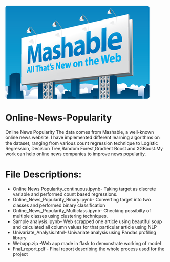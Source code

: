 ![alt text](https://github.com/sahil0094/Online-News-Popularity/blob/master/mashable1.jpg?raw=true)
# Online-News-Popularity
Online News Popularity
The data comes from Mashable, a well-known online news website. 
I have implemented different learning algorithms on the dataset, ranging from various count regression technique to Logistic Regression, Decision Tree,Random Forest,Gradient Boost and XGBoost.My work can help online news companies to improve news popularity. 

# File Descriptions:
<ul>
<li>Online News Popularity_continuous.ipynb- Taking target as discrete variable and performed count based regressions.
<li>Online_News_Popularity_Binary.ipynb- Converting target into two classes and performed binary classification
<li>Online_News_Popularity_Multiclass.ipynb- Checking possibilty of multiple classes using clustering techniques.
<li>Sample analysis.ipynb- Web scrapped one article using beautiful soup and calculated all column values for that particular article using NLP
<li>Univariate_Analysis.html- Univariate analysis using Pandas profiling library
<li>Webapp.zip -Web app made in flask to demonstrate working of model 
<li>Fnal_report.pdf - Final report describing the whole process used for the project
